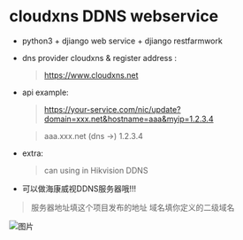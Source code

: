 # cloudxns DDNS webservice

* python3 + djiango web service + djiango restfarmwork

* dns provider cloudxns & register address :
    > https://www.cloudxns.net
* api example:
    > https://your-service.com/nic/update?domain=xxx.net&hostname=aaa&myip=1.2.3.4
    
    > aaa.xxx.net (dns ->) 1.2.3.4
* extra:
   > can using in Hikvision DDNS

* 可以做海康威视DDNS服务器哦!!!
> 服务器地址填这个项目发布的地址
> 域名填你定义的二级域名 

![图片](http://download.gysbc.net/hai.png)